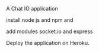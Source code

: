 A Chat IO application 

install node js and npm and 

add modules socket.io and express

Deploy the application on Heroku.

